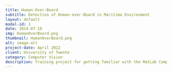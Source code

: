```yaml
---
title: Human-Over-Board
subtitle: Detection of Human-over-Board in Maritime Environment
layout: default
modal-id: 1
date: 2014-07-18
img: HumanOverBoard.png
thumbnail: HumanOverBoard.png
alt: image-alt
project-date: April 2022
client: University of Twente
category: Computer Vision
description: Training project for getting familiar with the MatLab Computer Vision Toolbox. Human-over-board (HOB) describe incidents in which a human falls over board and is in need of rescue. While no global statistics are widely available, research has shown that in average only around 17% to 25% of the total humans falling over board get rescued. Aligning with this, HOB incidents were ranked as the second highest influence for fatal accidents in commercial fishing in the USA. The detection and tracking of HOB includes a range of difficulties as the maritime environment is prone to various rapid change in weather conditions. Moreover, the moving of the attached camera system, due to waves, includes noise. The aim of this project is to develop a robust and efficient algorithm for the detection and tracking of HOB scenarios. For this the algorithm was divided in 3 main steps. Image stabilization, object detection and tracking as well as the distance estimation.
---
```

